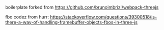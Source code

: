 boilerplate forked from https://github.com/brunoimbrizi/webpack-threejs

fbo codez from hurr: https://stackoverflow.com/questions/39300518/is-there-a-way-of-handling-framebuffer-objects-fbos-in-three-js
